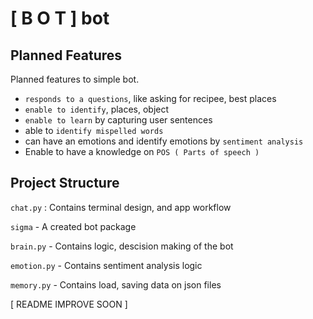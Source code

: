 # [ B O T ] bot
## Planned Features
Planned features to simple bot.
* `responds to a questions`, like asking for recipee, best places
* `enable to identify`, places, object
* `enable to learn` by capturing user sentences
* able to `identify mispelled words`
* can have an emotions and identify emotions by `sentiment analysis`
* Enable to have a knowledge on `POS ( Parts of speech )`

## Project Structure
` chat.py ` : Contains terminal design, and app workflow

` sigma ` - A created bot package 

` brain.py ` - Contains logic, descision making of the bot

` emotion.py ` - Contains sentiment analysis logic

` memory.py ` - Contains load, saving data on json files

[ README IMPROVE SOON ]